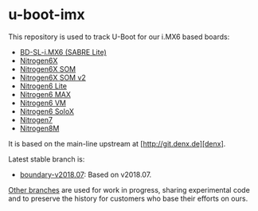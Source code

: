 u-boot-imx
==========

This repository is used to track U-Boot for our i.MX6 based boards:

* [BD-SL-i.MX6 (SABRE Lite)][sabrelite]
* [Nitrogen6X][nitrogen6x]
* [Nitrogen6X SOM][nitrogen6x-som]
* [Nitrogen6X SOM v2][nitrogen6x-somv2]
* [Nitrogen6 Lite][nitrogen6-lite]
* [Nitrogen6 MAX][nitrogen6-max]
* [Nitrogen6 VM][nitrogen6-vm]
* [Nitrogen6 SoloX][nitrogen6-sx]
* [Nitrogen7][nitrogen7]
* [Nitrogen8M][nitrogen8m]

It is based on the main-line upstream at [http://git.denx.de][denx].

Latest stable branch is:

* [boundary-v2018.07](https://github.com/boundarydevices/u-boot-imx6/tree/boundary-v2018.07): Based on v2018.07.

[Other branches](http://github.com/boundarydevices/u-boot-imx6/branches) are used for work in progress, sharing experimental code and to
preserve the history for customers who base their efforts on ours.

[denx]: http://git.denx.de "U-Boot Mainline Git repository"

[sabrelite]:http://boundarydevices.com/sabre-lite-imx6-sbc "SABRE Lite product page"
[nitrogen6x]:http://boundarydevices.com/nitrogen6x-board-imx6-arm-cortex-a9-sbc "Nitrogen6X product page"
[nitrogen6x-som]:http://boundarydevices.com/products/nitrogen6x-som "Nitrogen6X SOM product page"
[nitrogen6x-somv2]:http://boundarydevices.com/product/nit6x-som-v2/ "Nitrogen6X SOM v2 product page"
[nitrogen6-lite]:http://boundarydevices.com/products/nitrogen6_lite "Nitrogen6_Lite product page"
[nitrogen6-max]:http://boundarydevices.com/product/nitrogen6max "Nitrogen6_MAX product page"
[nitrogen6-vm]:http://boundarydevices.com/product/nitrogen6_vm_imx6 "Nitrogen6_VM product page"
[nitrogen6-sx]:http://boundarydevices.com/product/nit6_solox-imx6 "Nit6_SoloX product page"
[nitrogen7]:https://boundarydevices.com/product/nitrogen7 "Nitrogen7 product page"
[nitrogen8m]:https://boundarydevices.com/product/nitrogen8m "Nitrogen8M product page"

